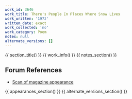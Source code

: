 ```yaml
---
work_id: 3646
work_title: There's People In Places Where Snow Lives
work_written: '1972'
written_date: exact
work_collected: 'no'
work_category: Poem
notes: null
alternate_versions: []
---
```


{{ section_title() }}
{{ work_info() }}
{{ notes_section() }}
## Forum References
- [Scan of magazine appearance](https://bukowskiforum.com/threads/round-trip-for-t-h-theres-people-in-places-where-snow-lives-wormwood-review-no-57-1974.7289/)

{{ appearances_section() }}
{{ alternate_versions_section() }}